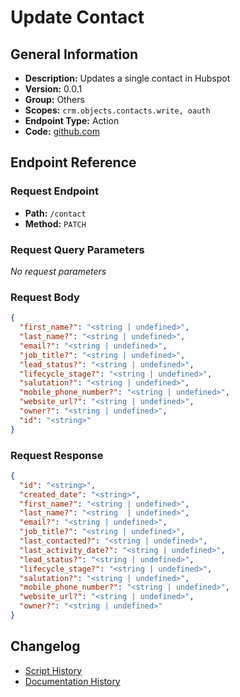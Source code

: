 # Update Contact

## General Information

- **Description:** Updates a single contact in Hubspot
- **Version:** 0.0.1
- **Group:** Others
- **Scopes:** `crm.objects.contacts.write, oauth`
- **Endpoint Type:** Action
- **Code:** [github.com](https://github.com/NangoHQ/integration-templates/tree/main/integrations/hubspot/actions/update-contact.ts)


## Endpoint Reference

### Request Endpoint

- **Path:** `/contact`
- **Method:** `PATCH`

### Request Query Parameters

_No request parameters_

### Request Body

```json
{
  "first_name?": "<string | undefined>",
  "last_name?": "<string | undefined>",
  "email?": "<string | undefined>",
  "job_title?": "<string | undefined>",
  "lead_status?": "<string | undefined>",
  "lifecycle_stage?": "<string | undefined>",
  "salutation?": "<string | undefined>",
  "mobile_phone_number?": "<string | undefined>",
  "website_url?": "<string | undefined>",
  "owner?": "<string | undefined>",
  "id": "<string>"
}
```

### Request Response

```json
{
  "id": "<string>",
  "created_date": "<string>",
  "first_name?": "<string | undefined>",
  "last_name?": "<string  | undefined>",
  "email?": "<string | undefined>",
  "job_title?": "<string | undefined>",
  "last_contacted?": "<string | undefined>",
  "last_activity_date?": "<string | undefined>",
  "lead_status?": "<string | undefined>",
  "lifecycle_stage?": "<string | undefined>",
  "salutation?": "<string | undefined>",
  "mobile_phone_number?": "<string | undefined>",
  "website_url?": "<string | undefined>",
  "owner?": "<string | undefined>"
}
```

## Changelog

- [Script History](https://github.com/NangoHQ/integration-templates/commits/main/integrations/hubspot/actions/update-contact.ts)
- [Documentation History](https://github.com/NangoHQ/integration-templates/commits/main/integrations/hubspot/actions/update-contact.md)

<!-- END  GENERATED CONTENT -->

